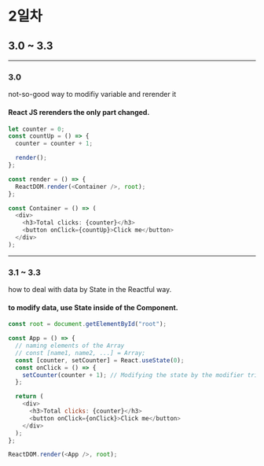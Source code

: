 # 2일차

## 3.0 ~ 3.3

---

### 3.0

not-so-good way to modifiy variable and rerender it

#### React JS rerenders the only part changed.

```javascript
let counter = 0;
const countUp = () => {
  counter = counter + 1;

  render();
};

const render = () => {
  ReactDOM.render(<Container />, root);
};

const Container = () => (
  <div>
    <h3>Total clicks: {counter}</h3>
    <button onClick={countUp}>Click me</button>
  </div>
);
```

---

### 3.1 ~ 3.3

how to deal with data by State in the Reactful way.

#### to modify data, use State inside of the Component.

```javascript
const root = document.getElementById("root");

const App = () => {
  // naming elements of the Array
  // const [name1, name2, ...] = Array;
  const [counter, setCounter] = React.useState(0);
  const onClick = () => {
    setCounter(counter + 1); // Modifying the state by the modifier trigger to Rerender the Component.
  };

  return (
    <div>
      <h3>Total clicks: {counter}</h3>
      <button onClick={onClick}>Click me</button>
    </div>
  );
};

ReactDOM.render(<App />, root);
```
